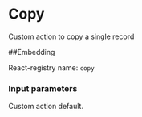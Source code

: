 # Copy

Custom action to copy a single record

##Embedding

React-registry name: `copy`

### Input parameters

Custom action default.

